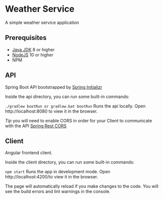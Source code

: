 # Weather Service
A simple weather service application

## Prerequisites
* [Java JDK](https://www.oracle.com/technetwork/java/javase/downloads/jdk8-downloads-2133151.html) 8 or higher
* [NodeJS](https://nodejs.org/en/) 10 or higher
* NPM

## API
Spring Boot API bootstrapped by [Spring Initializr](https://start.spring.io/)

Inside the api directory, you can run some built-in commands:

`./gradlew bootRun or gradlew.bat bootRun`
Runs the api locally. Open http://localhost:8080 to view it in the browser.

*Tip* you will need to enable CORS in order for your Client to communicate with the API
[Spring Rest CORS](https://spring.io/guides/gs/rest-service-cors/)


## Client
Angular frontend client.

Inside the client directory, you can run some built-in commands:

`npm start`
Runs the app in development mode. Open http://localhost:4200/to view it in the browser.

The page will automatically reload if you make changes to the code. You will see the build errors and lint warnings in the console.

